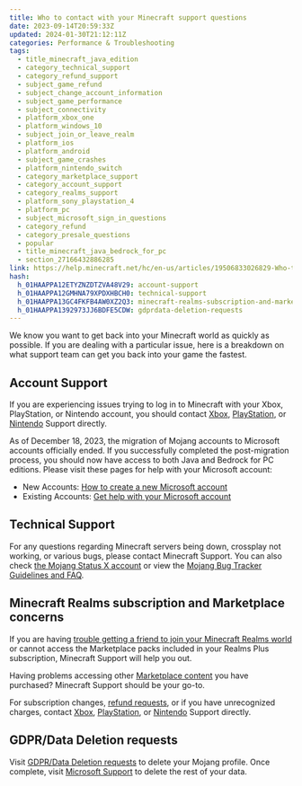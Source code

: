 ```yaml
---
title: Who to contact with your Minecraft support questions
date: 2023-09-14T20:59:33Z
updated: 2024-01-30T21:12:11Z
categories: Performance & Troubleshooting
tags:
  - title_minecraft_java_edition
  - category_technical_support
  - category_refund_support
  - subject_game_refund
  - subject_change_account_information
  - subject_game_performance
  - subject_connectivity
  - platform_xbox_one
  - platform_windows_10
  - subject_join_or_leave_realm
  - platform_ios
  - platform_android
  - subject_game_crashes
  - platform_nintendo_switch
  - category_marketplace_support
  - category_account_support
  - category_realms_support
  - platform_sony_playstation_4
  - platform_pc
  - subject_microsoft_sign_in_questions
  - category_refund
  - category_presale_questions
  - popular
  - title_minecraft_java_bedrock_for_pc
  - section_27166432886285
link: https://help.minecraft.net/hc/en-us/articles/19506833026829-Who-to-contact-with-your-Minecraft-support-questions
hash:
  h_01HAAPPA12ETYZNZDTZVA48V29: account-support
  h_01HAAPPA12GMHNA79XPDXHBCH0: technical-support
  h_01HAAPPA13GC4FKFB4AW0XZ2Q3: minecraft-realms-subscription-and-marketplace-concerns
  h_01HAAPPA1392973JJ6BDFE5CDW: gdprdata-deletion-requests
---
```


We know you want to get back into your Minecraft world as quickly as possible. If you are dealing with a particular issue, here is a breakdown on what support team can get you back into your game the fastest.

## Account Support

If you are experiencing issues trying to log in to Minecraft with your Xbox, PlayStation, or Nintendo account, you should contact [Xbox](https://support.xbox.com/en-US), [PlayStation](https://www.playstation.com/en-us/support/), or [Nintendo](https://en-americas-support.nintendo.com/) Support directly.

As of December 18, 2023, the migration of Mojang accounts to Microsoft accounts officially ended. If you successfully completed the post-migration process, you should now have access to both Java and Bedrock for PC editions. Please visit these pages for help with your Microsoft account:

- New Accounts: [How to create a new Microsoft account](https://support.microsoft.com/en-us/account-billing/how-to-create-a-new-microsoft-account-a84675c3-3e9e-17cf-2911-3d56b15c0aaf)
- Existing Accounts: [Get help with your Microsoft account](https://support.microsoft.com/en-us/account-billing/get-help-with-your-microsoft-account-ace6f3b3-e2d3-aeb1-6b96-d2e9e7e52133)

## Technical Support

For any questions regarding Minecraft servers being down, crossplay not working, or various bugs, please contact Minecraft Support. You can also check [the Mojang Status X account](https://twitter.com/MojangStatus) or view the [Mojang Bug Tracker Guidelines and FAQ](./Mojang-Bug-Tracker-Guidelines-and-FAQ.md).

## Minecraft Realms subscription and Marketplace concerns

If you are having [trouble getting a friend to join your Minecraft Realms world](../Create-or-Join-Realms/How-Do-I-Join-Someone-s-Minecraft-Bedrock-Edition-Realm.md) or cannot access the Marketplace packs included in your Realms Plus subscription, Minecraft Support will help you out.

Having problems accessing other [Marketplace content](../Minecraft-Marketplace/How-to-Get-Help-With-Missing-Minecoins-in-Minecraft-Marketplace.md) you have purchased? Minecraft Support should be your go-to.

For subscription changes, [refund requests](../General-Billing/Mojang-Studios-Refund-Policy.md), or if you have unrecognized charges, contact [Xbox](https://support.xbox.com/en-US), [PlayStation](https://www.playstation.com/en-us/support/), or [Nintendo](https://en-americas-support.nintendo.com/) Support directly.

## GDPR/Data Deletion requests

Visit [GDPR/Data Deletion requests](https://www.minecraft.net/en-us/privacy/gdpr) to delete your Mojang profile. Once complete, visit [Microsoft Support](https://support.microsoft.com/en-us/contactus) to delete the rest of your data.
